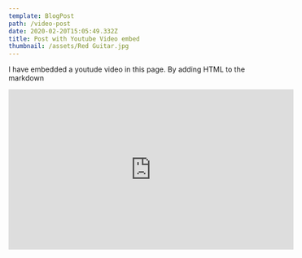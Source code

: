 ```yaml
---
template: BlogPost
path: /video-post
date: 2020-02-20T15:05:49.332Z
title: Post with Youtube Video embed
thumbnail: /assets/Red Guitar.jpg
---
```

I have embedded a youtude video in this page. By adding HTML to the markdown

<iframe width="560" height="315" src="https://www.youtube.com/embed/ZZY-Ytrw2co" frameborder="0" allow="accelerometer; autoplay; encrypted-media; gyroscope; picture-in-picture" allowfullscreen></iframe>
